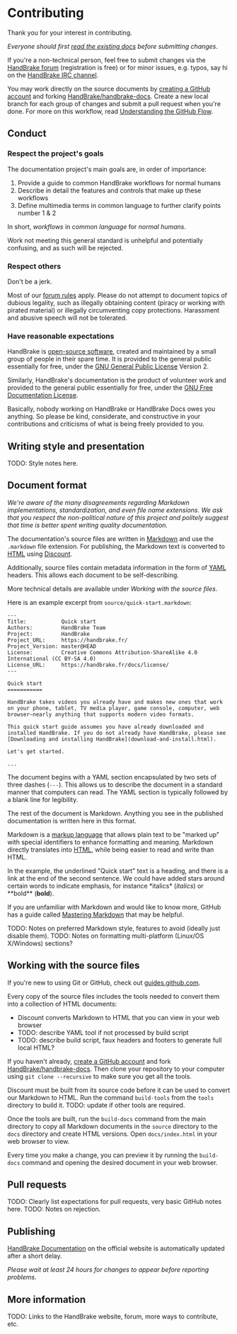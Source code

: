 Contributing
============

Thank you for your interest in contributing.

*Everyone should first [read the existing docs](https://handbrake.fr/docs/) before submitting changes*.

If you're a non-technical person, feel free to submit changes via the [HandBrake forum](https://handbrake.fr/forum/) (registration is free) or for minor issues, e.g. typos, say hi on the [HandBrake IRC channel](https://handbrake.fr/community.php).

You may work directly on the source documents by [creating a GitHub account](https://github.com/join) and forking [HandBrake/handbrake-docs](https://github.com/HandBrake/handbrake-docs/). Create a new local branch for each group of changes and submit a pull request when you're done. For more on this workflow, read [Understanding the GitHub Flow](https://guides.github.com/introduction/flow/).


## Conduct

### Respect the project's goals

The documentation project's main goals are, in order of importance:

1. Provide a guide to common HandBrake workflows for normal humans
2. Describe in detail the features and controls that make up these workflows
3. Define multimedia terms in common language to further clarify points number 1 & 2

In short, *workflows* in *common language* for *normal humans*.

Work not meeting this general standard is unhelpful and potentially confusing, and as such will be rejected.

### Respect others

Don't be a jerk.

Most of our [forum rules](https://forum.handbrake.fr/app.php/rules) apply. Please do not attempt to document topics of dubious legality, such as illegally obtaining content (piracy or working with pirated material) or illegally circumventing copy protections. Harassment and abusive speech will not be tolerated.

### Have reasonable expectations

HandBrake is [open-source software](https://en.wikipedia.org/wiki/Open-source_software), created and maintained by a small group of people in their spare time. It is provided to the general public essentially for free, under the [GNU General Public License](https://en.wikipedia.org/wiki/GNU_General_Public_License) Version 2.

Similarly, HandBrake's documentation is the product of volunteer work and provided to the general public essentially for free, under the [GNU Free Documentation License](https://en.wikipedia.org/wiki/GNU_Free_Documentation_License).

Basically, nobody working on HandBrake or HandBrake Docs owes you anything. So please be kind, considerate, and constructive in your contributions and criticisms of what is being freely provided to you.


## Writing style and presentation

TODO: Style notes here.


## Document format

*We're aware of the many disagreements regarding Markdown implementations, standardization, and even file name extensions. We ask that you respect the non-political nature of this project and politely suggest that time is better spent writing quality documentation.*

The documentation's source files are written in [Markdown](https://en.wikipedia.org/wiki/Markdown) and use the `.markdown` file extension. For publishing, the Markdown text is converted to [HTML](https://en.wikipedia.org/wiki/HTML) using [Discount](http://www.pell.portland.or.us/~orc/Code/discount/).

Additionally, source files contain metadata information in the form of [YAML](https://en.wikipedia.org/wiki/YAML) headers. This allows each document to be self-describing.

More technical details are available under *Working with the source files*.

Here is an example excerpt from `source/quick-start.markdown`:

```
---
Title:           Quick start
Authors:         HandBrake Team
Project:         HandBrake
Project_URL:     https://handbrake.fr/
Project_Version: master@HEAD
License:         Creative Commons Attribution-ShareAlike 4.0 International (CC BY-SA 4.0)
License_URL:     https://handbrake.fr/docs/license/
---

Quick start
===========

HandBrake takes videos you already have and makes new ones that work on your phone, tablet, TV media player, game console, computer, web browser—nearly anything that supports modern video formats.

This quick start guide assumes you have already downloaded and installed HandBrake. If you do not already have HandBrake, please see [Downloading and installing HandBrake](download-and-install.html).

Let's get started.

...
```

The document begins with a YAML section encapsulated by two sets of three dashes (`---`). This allows us to describe the document in a standard manner that computers can read. The YAML section is typically followed by a blank line for legibility.

The rest of the document is Markdown. Anything you see in the published documentation is written here in this format.

Markdown is a [markup language](https://en.wikipedia.org/wiki/Markup_language) that allows plain text to be "marked up" with special identifiers to enhance formatting and meaning. Markdown directly translates into [HTML](https://en.wikipedia.org/wiki/HTML), while being easier to read and write than HTML.

In the example, the underlined "Quick start" text is a heading, and there is a link at the end of the second sentence. We could have added stars around certain words to indicate emphasis, for instance \*italics\* (*italics*) or \*\*bold\*\* (**bold**).

If you are unfamiliar with Markdown and would like to know more, GitHub has a guide called [Mastering Markdown](https://guides.github.com/features/mastering-markdown/) that may be helpful.

TODO: Notes on preferred Markdown style, features to avoid (ideally just disable them).
TODO: Notes on formatting multi-platform (Linux/OS X/Windows) sections?


## Working with the source files

If you're new to using Git or GitHub, check out [guides.github.com](https://guides.github.com/).

Every copy of the source files includes the tools needed to convert them into a collection of HTML documents:

- Discount converts Markdown to HTML that you can view in your web browser
- TODO: describe YAML tool if not processed by build script
- TODO: describe build script, faux headers and footers to generate full local HTML?

If you haven't already, [create a GitHub account](https://github.com/join) and fork [HandBrake/handbrake-docs](https://github.com/HandBrake/handbrake-docs/). Then clone your repository to your computer using `git clone --recursive` to make sure you get all the tools.

Discount must be built from its source code before it can be used to convert our Markdown to HTML. Run the command `build-tools` from the `tools` directory to build it. TODO: update if other tools are required.

Once the tools are built, run the `build-docs` command from the main directory to copy all Markdown documents in the `source` directory to the `docs` directory and create HTML versions. Open `docs/index.html` in your web browser to view.

Every time you make a change, you can preview it by running the `build-docs` command and opening the desired document in your web browser.


## Pull requests

TODO: Clearly list expectations for pull requests, very basic GitHub notes here.
TODO: Notes on rejection.


## Publishing

[HandBrake Documentation](https://handbrake.fr/docs/) on the official website is automatically updated after a short delay.

*Please wait at least 24 hours for changes to appear before reporting problems.*


## More information

TODO: Links to the HandBrake website, forum, more ways to contribute, etc.
